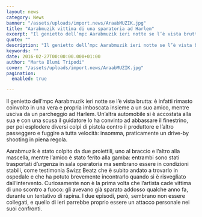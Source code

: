 ```yaml
---
layout: news
category: News
banner: "/assets/uploads/import.news/AraabMUZIK.jpg"
title: "Aarabmuzik vittima di una sparatoria ad Harlem"
excerpt: "Il genietto dell’mpc Aarabmuzik ieri notte se l’è vista brutta: è infatti rimasto coinvolto in una vera e propria imboscata insieme a un suo amico, mentre usciva da un parcheggio ad Harlem. Un’altra automobile si è accostata alla sua e con una scusa il guidatore lo ha convinto ad abbassare il finestrino, per poi esplodere diversi [&hellip"
quote: ""
description: "Il genietto dell’mpc Aarabmuzik ieri notte se l’è vista brutta: è infatti rimasto coinvolto in una vera e propria imboscata insieme a un suo amico, mentre usciva da un parcheggio ad Harlem. Un’altra automobile si è accostata alla sua e con una scusa il guidatore lo ha convinto ad abbassare il finestrino, per poi esplodere diversi [&hellip"
keywords: ""
date: 2016-02-27T00:00:00.000+01:00
author: "Marta Blumi Tripodi"
cover: "/assets/uploads/import.news/AraabMUZIK.jpg"
pagination:
  enabled: true

---
```


[](https://hotmc.com/wp-content/uploads/2016/02/AraabMUZIK.jpg)

Il genietto dell’mpc Aarabmuzik ieri notte se l’è vista brutta: è infatti rimasto coinvolto in una vera e propria imboscata insieme a un suo amico, mentre usciva da un parcheggio ad Harlem. Un’altra automobile si è accostata alla sua e con una scusa il guidatore lo ha convinto ad abbassare il finestrino, per poi esplodere diversi colpi di pistola contro il produttore e l’altro passeggero e fuggire a tutta velocità: insomma, praticamente un drive-by shooting in piena regola.

Aarabmuzik è stato colpito da due proiettili, uno al braccio e l’altro alla mascella, mentre l’amico è stato ferito alla gamba: entrambi sono stati trasportati d’urgenza in sala operatoria ma sembrano essere in condizioni stabili, come testimonia Swizz Beatz che è subito andato a trovarlo in ospedale e che ha potuto brevemente incontrarlo quando si è risvegliato dall’intervento. Curiosamente non è la prima volta che l’artista cade vittima di uno scontro a fuoco: gli avevano già sparato addosso qualche anno fa, durante un tentativo di rapina. I due episodi, però, sembrano non essere collegati, e quello di ieri parrebbe proprio essere un attacco personale nei suoi confronti.